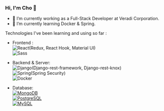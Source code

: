 ### Hi, I'm Cho 👋
- 🌱 I’m currently working as a Full-Stack Developer at Veradi Corporation.
- 🌱 I’m currently learning Docker & Spring.

Technologies I've been learning and using so far :
- Frontend :   
    ![React](https://img.shields.io/badge/-React-eee?style=flat-square&logo=react&logoColor=0088cc)(Redux, React Hook,  Material UI)   
	![Sass](https://img.shields.io/badge/-SASS-eee?style=flat-square&logo=sass&logoColor=CC6699)

- Backend & Server:   
    ![Django](https://img.shields.io/badge/-Django-eee?style=flat-square&logo=django&logoColor=092E20)(Django-rest-framework, Django-rest-knox)   
	![Spring](https://img.shields.io/badge/-Spring-eee?style=flat-square&logo=spring&logoColor=6DB33F)(Spring Security)   
	![Docker](https://img.shields.io/badge/-Docker-eee?style=flat-square&logo=docker&logoColor=2496ed)

- Database:   
    [![MongoDB](https://img.shields.io/badge/-MongoDB-eee?style=flat-square&logo=mongodb&logoColor=47A248)](https://dinhanhthi.com/notes)   
    [![PostgreSQL](https://img.shields.io/badge/-PostgreSQL-eee?style=flat-square&logo=postgresql&logoColor=0273B7)](https://dinhanhthi.com/notes)   
    [![MySQL](http://img.shields.io/badge/-MySQL-eee?style=flat-square&logo=mysql&logoColor=4479A1)](https://dinhanhthi.com/notes)
